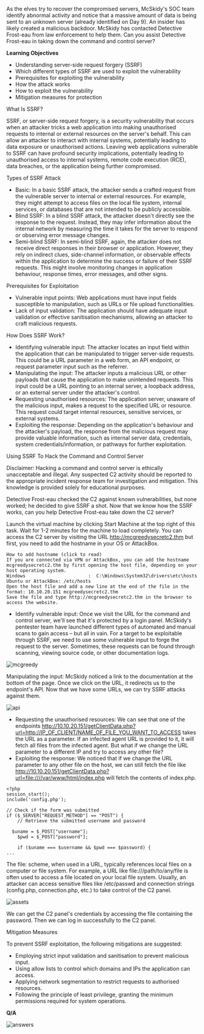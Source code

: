 As the elves try to recover the compromised servers, McSkidy's SOC team identify abnormal activity and notice that a massive amount of data is being sent to an unknown server (already identified on Day 9). An insider has likely created a malicious backdoor. McSkidy has contacted Detective Frost-eau from law enforcement to help them. Can you assist Detective Frost-eau in taking down the command and control server?

**Learning Objectives**

- Understanding server-side request forgery (SSRF)
- Which different types of SSRF are used to exploit the vulnerability
- Prerequisites for exploiting the vulnerability
- How the attack works
- How to exploit the vulnerability
- Mitigation measures for protection

What Is SSRF?

SSRF, or server-side request forgery, is a security vulnerability that occurs when an attacker tricks a web application into making unauthorised requests to internal or external resources on the server's behalf. This can allow an attacker to interact with internal systems, potentially leading to data exposure or unauthorised actions. Leaving web applications vulnerable to SSRF can have profound security implications, potentially leading to unauthorised access to internal systems, remote code execution (RCE), data breaches, or the application being further compromised.

Types of SSRF Attack

- Basic: In a basic SSRF attack, the attacker sends a crafted request from the vulnerable server to internal or external resources. For example, they might attempt to access files on the local file system, internal services, or databases that are not intended to be publicly accessible.
- Blind SSRF: In a blind SSRF attack, the attacker doesn't directly see the response to the request. Instead, they may infer information about the internal network by measuring the time it takes for the server to respond or observing error message changes.
- Semi-blind SSRF: In semi-blind SSRF, again, the attacker does not receive direct responses in their browser or application. However, they rely on indirect clues, side-channel information, or observable effects within the application to determine the success or failure of their SSRF requests. This might involve monitoring changes in application behaviour, response times, error messages, and other signs.

Prerequisites for Exploitation

- Vulnerable input points: Web applications must have input fields susceptible to manipulation, such as URLs or file upload functionalities.
- Lack of input validation: The application should have adequate input validation or effective sanitisation mechanisms, allowing an attacker to craft malicious requests.

How Does SSRF Work?

- Identifying vulnerable input: The attacker locates an input field within the application that can be manipulated to trigger server-side requests. This could be a URL parameter in a web form, an API endpoint, or request parameter input such as the referrer.
- Manipulating the input: The attacker inputs a malicious URL or other payloads that cause the application to make unintended requests. This input could be a URL pointing to an internal server, a loopback address, or an external server under the attacker's control.
- Requesting unauthorised resources: The application server, unaware of the malicious input, makes a request to the specified URL or resource. This request could target internal resources, sensitive services, or external systems.
- Exploiting the response: Depending on the application's behaviour and the attacker's payload, the response from the malicious request may provide valuable information, such as internal server data, credentials, system credentials/information, or pathways for further exploitation.

Using SSRF To Hack the Command and Control Server

Disclaimer: Hacking a command and control server is ethically unacceptable and illegal. Any suspected C2 activity should be reported to the appropriate incident response team for investigation and mitigation. This knowledge is provided solely for educational purposes.

Detective Frost-eau checked the C2 against known vulnerabilities, but none worked; he decided to give SSRF a shot. Now that we know how the SSRF works, can you help Detective Frost-eau take down the C2 server?

Launch the virtual machine by clicking Start Machine at the top right of this task. Wait for 1-2 minutes for the machine to load completely. You can access the C2 server by visiting the URL http://mcgreedysecretc2.thm but first, you need to add the hostname in your OS or AttackBox.

```
How to add hostname (click to read)
If you are connected via VPN or AttackBox, you can add the hostname mcgreedysecretc2.thm by first opening the host file, depending on your host operating system.
Windows                       :  C:\Windows\System32\drivers\etc\hosts
Ubuntu or AttackBox: /etc/hosts
Open the host file and add a new line at the end of the file in the format: 10.10.20.151 mcgreedysecretc2.thm
Save the file and type http://mcgreedysecretc2.thm in the browser to access the website.
```

- Identify vulnerable input: Once we visit the URL for the command and control server, we'll see that it's protected by a login panel. McSkidy's pentester team have launched different types of automated and manual scans to gain access – but all in vain. For a target to be exploitable through SSRF, we need to use some vulnerable input to forge the request to the server. Sometimes, these requests can be found through scanning, viewing source code, or other documentation logs.

![mcgreedy](https://github.com/schoto/Advent-of-Cyber-2023/assets/69323411/99e03880-b1c6-478a-9314-b313aa50fb84)

Manipulating the input: McSkidy noticed a link to the documentation at the bottom of the page. Once we click on the URL, it redirects us to the endpoint's API. Now that we have some URLs, we can try SSRF attacks against them.

![api](https://github.com/schoto/Advent-of-Cyber-2023/assets/69323411/97563bc4-5034-4129-a9ac-7d4627f58c1c)

- Requesting the unauthorised resources:  We can see that one of the endpoints http://10.10.20.151/getClientData.php?url=http://IP_OF_CLIENT/NAME_OF_FILE_YOU_WANT_TO_ACCESS takes the URL as a parameter. If an infected agent URL is provided to it, it will fetch all files from the infected agent. But what if we change the URL parameter to a different IP and try to access any other file?
- Exploiting the response:  We noticed that if we change the URL parameter to any other file on the host, we can still fetch the file like http://10.10.20.151/getClientData.php?url=file:////var/www/html/index.php will fetch the contents of  index.php.

```
<?php
session_start();
include('config.php');

// Check if the form was submitted
if ($_SERVER["REQUEST_METHOD"] == "POST") {
    // Retrieve the submitted username and password
  
  $uname = $_POST["username"];
    $pwd = $_POST["password"];

    if ($uname === $username && $pwd === $password) {
...
```

The file: scheme, when used in a URL, typically references local files on a computer or file system. For example, a URL like file:///path/to/any/file is often used to access a file located on your local file system. Usually, an attacker can access sensitive files like /etc/passwd and connection strings (config.php, connection.php, etc.) to take control of the C2 panel.

![assets](https://github.com/schoto/Advent-of-Cyber-2023/assets/69323411/25c86118-ee0e-4305-8f49-65196a3b5eeb)

We can get the C2 panel's credentials by accessing the file containing the password. Then we can log in successfully to the C2 panel.

Mitigation Measures

To prevent SSRF exploitation, the following mitigations are suggested:

- Employing strict input validation and sanitisation to prevent malicious input.
- Using allow lists to control which domains and IPs the application can access.
- Applying network segmentation to restrict requests to authorised resources.
- Following the principle of least privilege, granting the minimum permissions required for system operations.

**Q/A**

![answers](https://github.com/schoto/Advent-of-Cyber-2023/assets/69323411/4c72d483-9d72-47b2-8b58-3e74d19d46b2)
